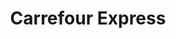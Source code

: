 ---
title: "Carrefour Express"
url: /ciudad-autonoma-de-buenos-aires/carrefour-express-avenida-boyaca/
shop: Lebensmittel
---